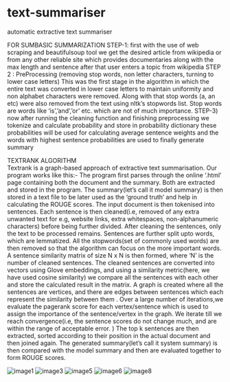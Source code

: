 # text-summariser
automatic  extractive text summariser

FOR SUMBASIC SUMMARIZATION
STEP-1: first with the use of web scraping and beautifulsoup tool we get the desired article from wikipedia or from any other reliable site which provides documentaries along with the max length and sentence after that user enters a topic from wikipedia
STEP 2 : PreProcessing (removing stop words, non letter characters, turning to lower case letters) This was the first stage in the algorithm in which the entire text was converted in lower case letters to maintain uniformity and non alphabet characters were removed. Along with that stop words (a, an etc) were also removed from the text using nltk’s stopwords list. Stop words are words like ‘is’,’and’,’or’ etc. which are not of much importance.
STEP-3) now after running the cleaning function and finishing preprocessing we tokenize and calculate probability and store in probability dictionary these probabilities will be used for calculating average sentence weights and the words with highest sentence probabilities are used to finally generate summary
	

TEXTRANK ALGORITHM	
Textrank is a graph-based approach of extractive text summarisation. Our program works like this:-
The program first parses through the online ‘.html’ page containing both the document and the summary. Both are extracted and stored in the program.
The summary(let’s call it  model summary) is then stored in a text file to be later used as the ‘ground truth’ and help in calculating the ROUGE scores. 
The input document is then tokenised into sentences. Each sentence is then cleaned(i.e, removed of any extra unwanted text for e.g, website links, extra whitespaces, non-alphanumeric characters) before being further divided. 
After cleaning the sentences, only the text to be processed remains. Sentences are further split upto words, which are lemmatized. All the  stopwords(set of commonly used words) are then removed so that the algorithm can focus on the more important words.
A sentence similarity matrix of size N x N  is then formed, where ‘N’ is the number of cleaned sentences. 
The cleaned sentences are converted into vectors using Glove embeddings, and using a similarity metric(here, we have used cosine similarity) we compare all the sentences with each other and store the calculated result in the matrix.
A graph is created where all the sentences are vertices, and there are edges between sentences which each represent the similarity between them .
Over a large number of iterations,we evaluate the pagerank score for each vertex/sentence which is used to assign the importance of the sentence/vertex in the graph. 
We iterate till we reach convergence(i.e, the sentence scores do not change much, and are within the range of acceptable error. ) 
The top k sentences are then extracted, sorted according to their position in the actual document and then joined again.
The generated summary(let’s call it system summary) is then compared with the model summary and then are evaluated together to form ROUGE scores.



![image1](https://user-images.githubusercontent.com/48548360/112428010-8c96c500-8d60-11eb-8d2a-a885cf1e9001.png)
![image3](https://user-images.githubusercontent.com/48548360/112428007-8c96c500-8d60-11eb-8c3f-c09468132aaa.png)
![image5](https://user-images.githubusercontent.com/48548360/112428008-8c96c500-8d60-11eb-9288-ecd69edd9071.png)
![image6](https://user-images.githubusercontent.com/48548360/112428009-8c96c500-8d60-11eb-8e07-687c768ce907.png)
![image8](https://user-images.githubusercontent.com/48548360/112428006-8c96c500-8d60-11eb-957d-cae567b3de69.png)



